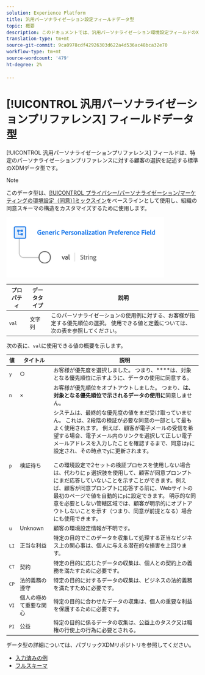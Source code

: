 ```yaml
---
solution: Experience Platform
title: 汎用パーソナライゼーション設定フィールドデータ型
topic: 概要
description: このドキュメントでは、汎用パーソナライゼーション環境設定フィールドのXDMデータ型の概要を説明します。
translation-type: tm+mt
source-git-commit: 9ca0978cdf42926303d622a4d536ac48bca32e70
workflow-type: tm+mt
source-wordcount: '479'
ht-degree: 2%

---
```



# [!UICONTROL 汎用パーソナライゼーションプリファレンス] フィールドデータ型

[!UICONTROL 汎用パーソナライゼーションプリファレンス] フィールドは、特定のパーソナライゼーションプリファレンスに対する顧客の選択を記述する標準のXDMデータ型です。

>[!NOTE]
>
>このデータ型は、[[!UICONTROL プライバシー/パーソナライゼーション/マーケティングの環境設定（同意）]ミックスイン](../mixins/profile/consents.md)をベースラインとして使用し、組織の同意スキーマの構造をカスタマイズするために使用します。

![](../images/data-types/personalization-field.png)

| プロパティ | データタイプ | 説明 |
| --- | --- | --- |
| `val` | 文字列 | このパーソナライゼーションの使用例に対する、お客様が指定する優先順位の選択。 使用できる値と定義については、次の表を参照してください。 |

次の表に、`val`に使用できる値の概要を示します。

| 値 | タイトル | 説明 |
| --- | --- | --- |
| `y` | ○ | お客様が優先度を選択しました。 つまり、****&#x200B;は、対象となる優先順位に示すように、データの使用に同意する。 |
| `n` | × | お客様が優先順位をオプトアウトしました。 つまり、**は、対象となる優先順位で示されるデータの使用に**&#x200B;同意しません。 |
| `p` | 検証待ち | システムは、最終的な優先度の値をまだ受け取っていません。 これは、2段階の検証が必要な同意の一部として最もよく使用されます。 例えば、顧客が電子メールの受信を希望する場合、電子メール内のリンクを選択して正しい電子メールアドレスを入力したことを確認するまで、同意は`p`に設定され、その時点で`y`に更新されます。<br><br>この環境設定で2セットの検証プロセスを使用しない場合は、代わりに `p` 選択肢を使用して、顧客が同意プロンプトにまだ応答していないことを示すことができます。例えば、顧客が同意プロンプトに応答する前に、Webサイトの最初のページで値を自動的に`p`に設定できます。 明示的な同意を必要としない管轄区域では、顧客が明示的にオプトアウトしないことを示す（つまり、同意が前提となる）場合にも使用できます。 |
| `u` | Unknown | 顧客の環境設定情報が不明です。 |
| `LI` | 正当な利益 | 特定の目的でこのデータを収集して処理する正当なビジネス上の関心事は、個人に与える潜在的な損害を上回ります。 |
| `CT` | 契約 | 特定の目的に応じたデータの収集は、個人との契約上の義務を満たすために必要です。 |
| `CP` | 法的義務の遵守 | 特定の目的に対するデータの収集は、ビジネスの法的義務を満たすために必要です。 |
| `VI` | 個人の極めて重要な関心 | 特定の目的に合わせたデータの収集は、個人の重要な利益を保護するために必要です。 |
| `PI` | 公益 | 特定の目的に係るデータの収集は、公益上のタスク又は職権の行使上の行為に必要とされる。 |

データ型の詳細については、パブリックXDMリポジトリを参照してください。

* [入力済みの例](https://github.com/adobe/xdm/blob/master/components/datatypes/consent/personalization-field.example.1.json)
* [フルスキーマ](https://github.com/adobe/xdm/blob/master/components/datatypes/consent/personalization-field.schema.json)